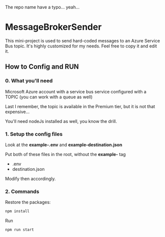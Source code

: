 The repo name have a typo... yeah...

# MessageBrokerSender

This mini-project is used to send hard-coded messages to an Azure Service Bus topic.
It's highly customized for my needs.
Feel free to copy it and edit it.

## How to Config and RUN

### 0. What you'll need

Microsoft Azure account with a service bus service configured with a TOPIC (you can work with a queue as well)

Last I remember, the topic is available in the Premium tier, but it is not that expensive...

You'll need nodeJs installed as well, you know the drill.

### 1. Setup the config files

Look at the **example-.env** and **example-destination.json**

Put both of these files in the root, without the **example-** tag

-   .env
-   destination.json

Modify then accordingly.

### 2. Commands

Restore the packages:

```bash
npm install

```

Run

```bash
npm run start
```

